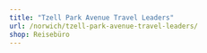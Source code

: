 ```yaml
---
title: "Tzell Park Avenue Travel Leaders"
url: /norwich/tzell-park-avenue-travel-leaders/
shop: Reisebüro
---
```

